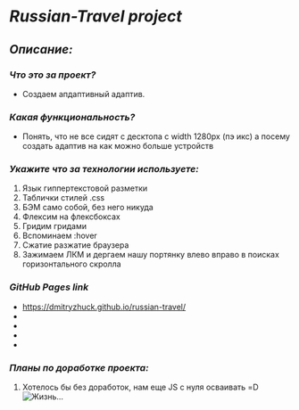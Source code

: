 # **_Russian-Travel project_**

## **_Описание:_**

### **_Что это за проект?_**

- Создаем апдаптивный адаптив.

### **_Какая функциональность?_**

- Понять, что не все сидят с десктопа с width 1280px (пэ икс) а посему создать адаптив на как можно больше устройств

### **_Укажите что за технологии используете:_**

1. Язык гиппертекстовой разметки <html>
2. Таблички стилей .css
3. БЭМ само собой, без него никуда
4. Флексим на флексбоксах
5. Гридим гридами
6. Вспоминаем :hover
7. Сжатие разжатие браузера
8. Зажимаем ЛКМ и дергаем нашу портянку влево вправо в поисках горизонтального скролла

### **_GitHub Pages link_**

- https://dmitryzhuck.github.io/russian-travel/
-
-
-
-

### **_Планы по доработке проекта:_**

1. Хотелось бы без доработок, нам еще JS с нуля осваивать =D
   ![Жизнь...](https://cs14.pikabu.ru/post_img/2022/01/19/11/1642617178131031269.jpg "У всех же было")
